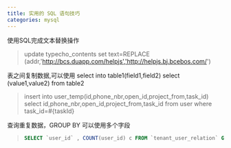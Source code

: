 ```yaml
---
title: 实用的 SQL 语句技巧
categories: mysql
---
```

使用SQL完成文本替换操作

> update typecho_contents set text=REPLACE (addr,'http://bcs.duapp.com/helpjs','http://helpjs.bj.bcebos.com/')

表之间复制数据,可以使用 select into table1(field1,field2) select (value1,value2) from table2

>  insert into user_temp(id,phone_nbr,open_id,project_from,task_id)
           select id,phone_nbr,open_id,project_from,task_id from user where task_id=#{taskId}



查询重复数据，GROUP BY  可以使用多个字段

> ```sql
> SELECT `user_id` , COUNT(user_id) c FROM `tenant_user_relation` GROUP BY tenant_id,user_id HAVING c > 1;
> ```
>
> 

